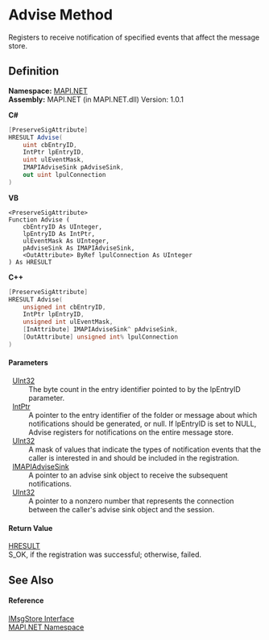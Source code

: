 # Advise Method


Registers to receive notification of specified events that affect the message store.



## Definition
**Namespace:** <a href="N_MAPI_NET.md">MAPI.NET</a>  
**Assembly:** MAPI.NET (in MAPI.NET.dll) Version: 1.0.1

**C#**
``` C#
[PreserveSigAttribute]
HRESULT Advise(
	uint cbEntryID,
	IntPtr lpEntryID,
	uint ulEventMask,
	IMAPIAdviseSink pAdviseSink,
	out uint lpulConnection
)
```
**VB**
``` VB
<PreserveSigAttribute>
Function Advise ( 
	cbEntryID As UInteger,
	lpEntryID As IntPtr,
	ulEventMask As UInteger,
	pAdviseSink As IMAPIAdviseSink,
	<OutAttribute> ByRef lpulConnection As UInteger
) As HRESULT
```
**C++**
``` C++
[PreserveSigAttribute]
HRESULT Advise(
	unsigned int cbEntryID, 
	IntPtr lpEntryID, 
	unsigned int ulEventMask, 
	[InAttribute] IMAPIAdviseSink^ pAdviseSink, 
	[OutAttribute] unsigned int% lpulConnection
)
```



#### Parameters
<dl><dt>  <a href="https://learn.microsoft.com/dotnet/api/system.uint32" target="_blank" rel="noopener noreferrer">UInt32</a></dt><dd>The byte count in the entry identifier pointed to by the lpEntryID parameter.</dd><dt>  <a href="https://learn.microsoft.com/dotnet/api/system.intptr" target="_blank" rel="noopener noreferrer">IntPtr</a></dt><dd>A pointer to the entry identifier of the folder or message about which notifications should be generated, or null. If lpEntryID is set to NULL, Advise registers for notifications on the entire message store.</dd><dt>  <a href="https://learn.microsoft.com/dotnet/api/system.uint32" target="_blank" rel="noopener noreferrer">UInt32</a></dt><dd>A mask of values that indicate the types of notification events that the caller is interested in and should be included in the registration.</dd><dt>  <a href="T_MAPI_NET_IMAPIAdviseSink.md">IMAPIAdviseSink</a></dt><dd>A pointer to an advise sink object to receive the subsequent notifications.</dd><dt>  <a href="https://learn.microsoft.com/dotnet/api/system.uint32" target="_blank" rel="noopener noreferrer">UInt32</a></dt><dd>A pointer to a nonzero number that represents the connection between the caller's advise sink object and the session.</dd></dl>

#### Return Value
<a href="T_MAPI_NET_HRESULT.md">HRESULT</a>  
S_OK, if the registration was successful; otherwise, failed.

## See Also


#### Reference
<a href="T_MAPI_NET_IMsgStore.md">IMsgStore Interface</a>  
<a href="N_MAPI_NET.md">MAPI.NET Namespace</a>  
